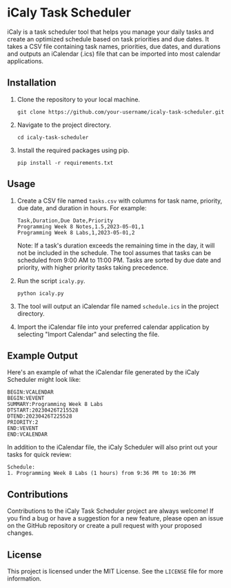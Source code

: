 

# iCaly Task Scheduler

iCaly is a task scheduler tool that helps you manage your daily tasks and create an optimized schedule based on task priorities and due dates. It takes a CSV file containing task names, priorities, due dates, and durations and outputs an iCalendar (.ics) file that can be imported into most calendar applications.

## Installation

1. Clone the repository to your local machine.
   ```
   git clone https://github.com/your-username/icaly-task-scheduler.git
   ```
2. Navigate to the project directory.
   ```
   cd icaly-task-scheduler
   ```
3. Install the required packages using pip.
   ```
   pip install -r requirements.txt
   ```

## Usage

1. Create a CSV file named `tasks.csv` with columns for task name, priority, due date, and duration in hours. For example:

   ```
   Task,Duration,Due Date,Priority
   Programming Week 8 Notes,1.5,2023-05-01,1
   Programming Week 8 Labs,1,2023-05-01,2
   ```

   Note: If a task's duration exceeds the remaining time in the day, it will not be included in the schedule. The tool assumes that tasks can be scheduled from 9:00 AM to 11:00 PM. Tasks are sorted by due date and priority, with higher priority tasks taking precedence.

2. Run the script `icaly.py`.
   ```
   python icaly.py
   ```
3. The tool will output an iCalendar file named `schedule.ics` in the project directory.
4. Import the iCalendar file into your preferred calendar application by selecting "Import Calendar" and selecting the file.

## Example Output

Here's an example of what the iCalendar file generated by the iCaly Scheduler might look like:

```
BEGIN:VCALENDAR
BEGIN:VEVENT
SUMMARY:Programming Week 8 Labs
DTSTART:20230426T215528
DTEND:20230426T225528
PRIORITY:2
END:VEVENT
END:VCALENDAR
```

In addition to the iCalendar file, the iCaly Scheduler will also print out your tasks for quick review:

```
Schedule:
1. Programming Week 8 Labs (1 hours) from 9:36 PM to 10:36 PM
```

## Contributions

Contributions to the iCaly Task Scheduler project are always welcome! If you find a bug or have a suggestion for a new feature, please open an issue on the GitHub repository or create a pull request with your proposed changes.

## License

This project is licensed under the MIT License. See the `LICENSE` file for more information.
